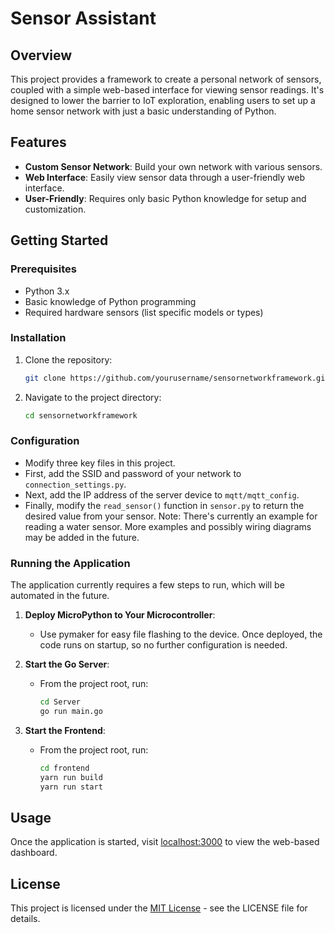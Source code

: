 # Sensor Assistant

## Overview

This project provides a framework to create a personal network of sensors, coupled with a simple web-based interface for viewing sensor readings. It's designed to lower the barrier to IoT exploration, enabling users to set up a home sensor network with just a basic understanding of Python.

## Features

- **Custom Sensor Network**: Build your own network with various sensors.
- **Web Interface**: Easily view sensor data through a user-friendly web interface.
- **User-Friendly**: Requires only basic Python knowledge for setup and customization.

## Getting Started

### Prerequisites

- Python 3.x
- Basic knowledge of Python programming
- Required hardware sensors (list specific models or types)

### Installation

1. Clone the repository:

   ```bash
   git clone https://github.com/yourusername/sensornetworkframework.git
   ```

2. Navigate to the project directory:

   ```bash
   cd sensornetworkframework
   ```

### Configuration

- Modify three key files in this project.
- First, add the SSID and password of your network to `connection_settings.py`.
- Next, add the IP address of the server device to `mqtt/mqtt_config`.
- Finally, modify the `read_sensor()` function in `sensor.py` to return the desired value from your sensor. Note: There's currently an example for reading a water sensor. More examples and possibly wiring diagrams may be added in the future.

### Running the Application

The application currently requires a few steps to run, which will be automated in the future.

1. **Deploy MicroPython to Your Microcontroller**:
   - Use pymaker for easy file flashing to the device. Once deployed, the code runs on startup, so no further configuration is needed.

2. **Start the Go Server**:
   - From the project root, run:

     ```bash
     cd Server
     go run main.go
     ```

3. **Start the Frontend**:
   - From the project root, run:

     ```bash
     cd frontend
     yarn run build
     yarn run start
     ```

## Usage

Once the application is started, visit [localhost:3000](http://localhost:3000) to view the web-based dashboard.

## License

This project is licensed under the [MIT License](LICENSE) - see the LICENSE file for details.
